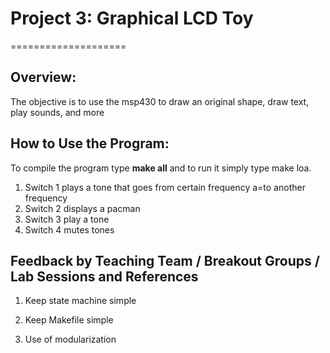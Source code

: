 # Project 3: Graphical LCD Toy
====================

## Overview:
The objective is to use the msp430 to draw an original shape, draw text, play
sounds, and more


## How to Use the Program:

To compile the program type **make all** and to run it simply type make loa.

1. Switch 1 plays a tone that goes from certain frequency a=to another frequency
2. Switch 2 displays a pacman
3. Switch 3 play a tone
4. Switch 4 mutes tones

## Feedback by Teaching Team / Breakout Groups / Lab Sessions and References

1.  Keep state machine simple

2.  Keep Makefile simple

3.  Use of modularization

